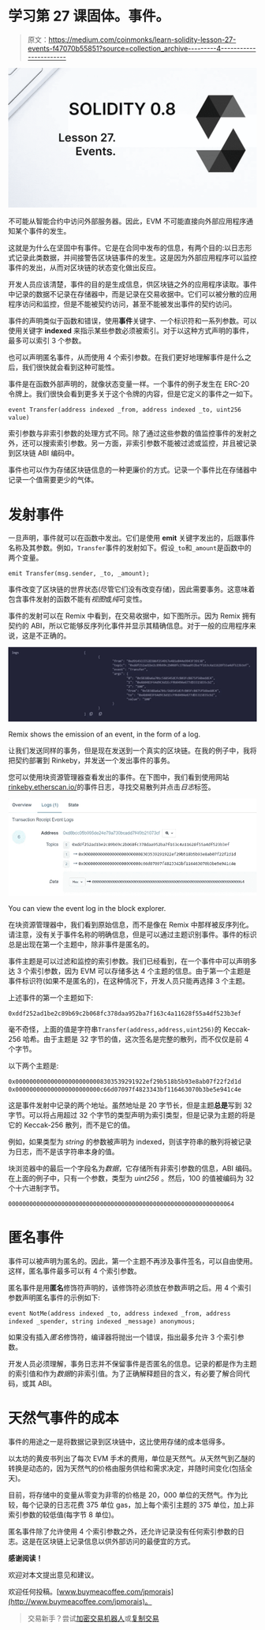 # 学习第 27 课固体。事件。

> 原文：<https://medium.com/coinmonks/learn-solidity-lesson-27-events-f47070b55851?source=collection_archive---------4----------------------->

![](img/52bac24b9886e5303e6ec4a17f9aa6a6.png)

不可能从智能合约中访问外部服务器。因此，EVM 不可能直接向外部应用程序通知某个事件的发生。

这就是为什么在坚固中有事件。它是在合同中发布的信息，有两个目的:以日志形式记录此类数据，并间接警告区块链事件的发生。这是因为外部应用程序可以监控事件的发出，从而对区块链的状态变化做出反应。

开发人员应该清楚，事件的目的是生成信息，供区块链之外的应用程序读取。事件中记录的数据不记录在存储器中，而是记录在交易收据中。它们可以被分散的应用程序访问和监控，但是不能被契约访问，甚至不能被发出事件的契约访问。

事件的声明类似于函数和错误，使用**事件**关键字、一个标识符和一系列参数。可以使用关键字 **indexed** 来指示某些参数必须被索引。对于以这种方式声明的事件，最多可以索引 3 个参数。

也可以声明匿名事件，从而使用 4 个索引参数。在我们更好地理解事件是什么之后，我们很快就会看到这种可能性。

事件是在函数外部声明的，就像状态变量一样。一个事件的例子发生在 ERC-20 令牌上。我们很快会看到更多关于这个令牌的内容，但是它定义的事件之一如下。

```
event Transfer(address indexed _from, address indexed _to, uint256 value)
```

索引参数与非索引参数的处理方式不同。除了通过这些参数的值监控事件的发射之外，还可以搜索索引参数。另一方面，非索引参数不能被过滤或监控，并且被记录到区块链 ABI 编码中。

事件也可以作为存储区块链信息的一种更廉价的方式。记录一个事件比在存储器中记录一个值需要更少的气体。

# 发射事件

一旦声明，事件就可以在函数中发出。它们是使用 **emit** 关键字发出的，后跟事件名称及其参数。例如，`Transfer`事件的发射如下。假设`_to`和`_amount`是函数中的两个变量。

```
emit Transfer(msg.sender, _to, _amount);
```

事件改变了区块链的世界状态(尽管它们没有改变存储)，因此需要事务。这意味着包含事件发射的函数不能有*视图*或*纯*可变性。

事件的发射可以在 Remix 中看到，在交易收据中，如下图所示。因为 Remix 拥有契约的 ABI，所以它能够反序列化事件并显示其精确信息。对于一般的应用程序来说，这是不正确的。

![](img/31abc8db3c33bfc5e3eee4708ff97736.png)

Remix shows the emission of an event, in the form of a log.

让我们发送同样的事务，但是现在发送到一个真实的区块链。在我的例子中，我将把契约部署到 Rinkeby，并发送一个发出事件的事务。

您可以使用块资源管理器查看发出的事件。在下图中，我们看到使用网站[rinkeby.etherscan.io/](http://rinkeby.etherscan.io/)的事件日志，寻找交易散列并点击*日志*标签。

![](img/cda797ec481a0cc5d635b8b9b06d83ba.png)

You can view the event log in the block explorer.

在块资源管理器中，我们看到原始信息，而不是像在 Remix 中那样被反序列化。请注意，没有关于事件名称的明确信息，但是可以通过主题识别事件。事件的标识总是出现在第一个主题中，除非事件是匿名的。

事件主题是可以过滤和监控的索引参数。我们已经看到，在一个事件中可以声明多达 3 个索引参数，因为 EVM 可以存储多达 4 个主题的信息。由于第一个主题是事件标识符(如果不是匿名的)，在这种情况下，开发人员只能再选择 3 个主题。

上述事件的第一个主题如下:

```
0xddf252ad1be2c89b69c2b068fc378daa952ba7f163c4a11628f55a4df523b3ef
```

毫不奇怪，上面的值是字符串`Transfer(address,address,uint256)`的 Keccak-256 哈希。由于主题是 32 字节的值，这次签名是完整的散列，而不仅仅是前 4 个字节。

以下两个主题是:

```
0x0000000000000000000000008303539291922ef29b518b5b93e8ab07f22f2d1d
0x000000000000000000000000c66d07097f4823343bf116463070b3be5e941c4e
```

这是事件发射中记录的两个地址。虽然地址是 20 字节长，但是主题**总是**写到 32 字节。可以将占用超过 32 个字节的类型声明为索引类型，但是记录为主题的将是它的 Keccak-256 散列，而不是它的值。

例如，如果类型为 *string* 的参数被声明为 indexed，则该字符串的散列将被记录为日志，而不是该字符串本身的值。

块浏览器中的最后一个字段名为*数据*，它存储所有非索引参数的信息，ABI 编码。在上面的例子中，只有一个参数，类型为 *uint256* 。然后，100 的值被编码为 32 个十六进制字节。

```
0000000000000000000000000000000000000000000000000000000000000064
```

# 匿名事件

事件可以被声明为匿名的。因此，第一个主题不再涉及事件签名，可以自由使用。这样，匿名事件最多可以有 4 个索引参数。

匿名事件是用**匿名**修饰符声明的，该修饰符必须放在参数声明之后。用 4 个索引参数声明匿名事件的示例如下:

```
event NotMe(address indexed _to, address indexed _from, address indexed _spender, string indexed _message) anonymous;
```

如果没有插入*匿名*修饰符，编译器将抛出一个错误，指出最多允许 3 个索引参数。

开发人员必须理解，事务日志并不保留事件是否匿名的信息。记录的都是作为主题的索引值和作为*数据*的非索引值。为了正确解释题目的含义，有必要了解合同代码，或其 ABI。

# 天然气事件的成本

事件的用途之一是将数据记录到区块链中，这比使用存储的成本低得多。

以太坊的黄皮书列出了每次 EVM 手术的费用，单位是天然气。从天然气到乙醚的转换是动态的，因为天然气的价格由服务供给和需求决定，并随时间变化(包括全天)。

目前，将存储中的变量从零变为非零的价格是 20，000 单位的天然气。作为比较，每个记录的日志花费 375 单位 gas，加上每个索引主题的 375 单位，加上非索引参数的较低值(每字节 8 单位)。

匿名事件除了允许使用 4 个索引参数之外，还允许记录没有任何索引参数的日志。这是在区块链上记录信息以供外部访问的最便宜的方式。

**感谢阅读！**

欢迎对本文提出意见和建议。

欢迎任何投稿。[www.buymeacoffee.com/jpmorais](http://www.buymeacoffee.com/jpmorais)。

> 交易新手？尝试[加密交易机器人](/coinmonks/crypto-trading-bot-c2ffce8acb2a)或[复制交易](/coinmonks/top-10-crypto-copy-trading-platforms-for-beginners-d0c37c7d698c)